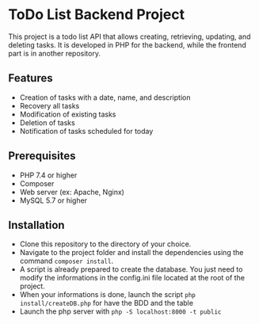 # ToDo List Backend Project
This project is a todo list API that allows creating, retrieving, updating, and deleting tasks.
It is developed in PHP for the backend, while the frontend part is in another repository.

## Features
- Creation of tasks with a date, name, and description
- Recovery all tasks
- Modification of existing tasks
- Deletion of tasks
- Notification of tasks scheduled for today

## Prerequisites
- PHP 7.4 or higher
- Composer
- Web server (ex: Apache, Nginx)
- MySQL 5.7 or higher

## Installation
- Clone this repository to the directory of your choice.
- Navigate to the project folder and install the dependencies using the command `composer install`.
- A script is already prepared to create the database. You just need to modify the informations in the config.ini file located at the root of the project.
- When your informations is done, launch the script `php install/createDB.php` for have the BDD and the table
- Launch the php server with `php -S localhost:8000 -t public`